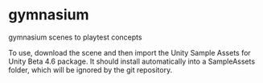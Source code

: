 # gymnasium
gymnasium scenes to playtest concepts

To use, download the scene and then import the Unity Sample Assets for Unity Beta 4.6 package.
It should install automatically into a SampleAssets folder, which will be ignored by the git repository.
